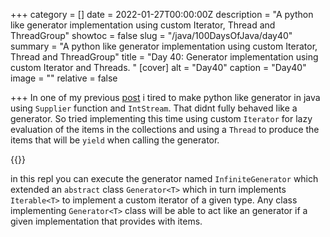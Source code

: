 +++
category = []
date = 2022-01-27T00:00:00Z
description = "A python like generator implementation using custom Iterator, Thread and ThreadGroup"
showtoc = false
slug = "/java/100DaysOfJava/day40"
summary = "A python like generator implementation using custom Iterator, Thread and ThreadGroup"
title = "Day 40: Generator implementation using custom Iterator and Threads. "
[cover]
alt = "Day40"
caption = "Day40"
image = ""
relative = false

+++
In one of my previous [post](https://www.linkedin.com/posts/mohibulhassan_100daysofjava-100daysofcode-coding-activity-6862015601217536000-iRvw) i tired to make python like generator in java using `Supplier` function and `IntStream`. That didnt fully behaved like a generator. So tried implementing this time using custom `Iterator` for lazy evaluation of the items in the collections and using a `Thread` to produce the items that will be `yield` when calling the generator.

{{<replit src="https://replit.com/@dhrubo55/IdealLankySymbol">}}

in this repl you can execute the generator named `InfiniteGenerator` which extended an `abstract` class `Generator<T>` which in turn implements `Iterable<T>` to implement a custom iterator of a given type. Any class implementing `Generator<T>` class will be able to act like an generator if a given implementation that provides with items.